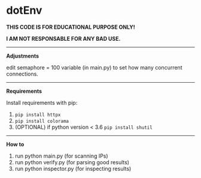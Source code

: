 # dotEnv

**THIS CODE IS FOR EDUCATIONAL PURPOSE ONLY!**

**I AM NOT RESPONSABLE FOR ANY BAD USE.**

---
**Adjustments**

edit semaphore = 100 variable (in main.py) to set how many concurrent connections.

---
**Requirements**

Install requirements with pip:
1. `pip install httpx`
2. `pip install colorama`
3. (OPTIONAL) if python version < 3.6 `pip install shutil`
---
**How to**

1. run python main.py (for scanning IPs)
2. run python verify.py (for parsing good results)
3. run python inspector.py (for inspecting results)